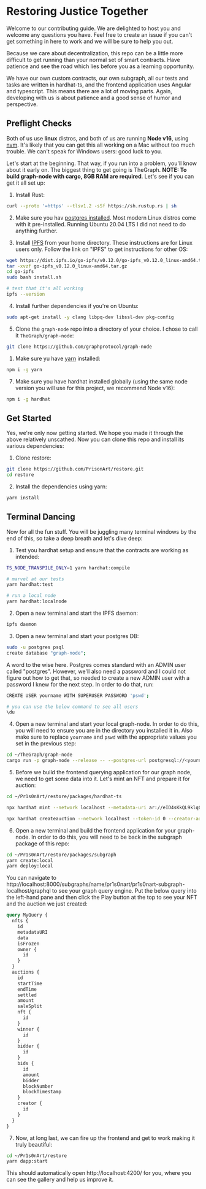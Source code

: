 # Restoring Justice Together

Welcome to our contributing guide. We are delighted to host you and welcome any questions you have. Feel free to create an issue if you can't get something in here to work and we will be sure to help you out.

Because we care about decentralization, this repo can be a little more difficult to get running than your normal set of smart contracts. Have patience and see the road which lies before you as a learning opportunity.

We have our own custom contracts, our own subgraph, all our tests and tasks are written in hardhat-ts, and the frontend application uses Angular and typescript. This means there are a lot of moving parts. Again, developing with us is about patience and a good sense of humor and perspective.

## Preflight Checks

Both of us use **linux** distros, and both of us are running **Node v16**, using [nvm](https://github.com/nvm-sh/nvm). It's likely that you can get this all working on a Mac without too much trouble. We can't speak for Windows users: good luck to you.

Let's start at the beginning. That way, if you run into a problem, you'll know about it early on. The biggest thing to get going is TheGraph. **NOTE: To build graph-node with cargo, 8GB RAM are required**. Let's see if you can get it all set up:

1. Install Rust:

```bash
curl --proto '=https' --tlsv1.2 -sSf https://sh.rustup.rs | sh
```

2. Make sure you hav [postgres installed](https://www.postgresql.org/download/). Most modern Linux distros come with it pre-installed. Running Ubuntu 20.04 LTS I did not need to do anything further.

3. Install [IPFS](https://docs.ipfs.io/install/command-line/#official-distributions) from your home directory. These instructions are for Linux users only. Follow the link on "IPFS" to get instructions for other OS:

```bash
wget https://dist.ipfs.io/go-ipfs/v0.12.0/go-ipfs_v0.12.0_linux-amd64.tar.gz
tar -xvzf go-ipfs_v0.12.0_linux-amd64.tar.gz
cd go-ipfs
sudo bash install.sh

# test that it's all working
ipfs --version

```

4. Install further dependencies if you're on Ubuntu:

```bash
sudo apt-get install -y clang libpq-dev libssl-dev pkg-config
```

5. Clone the `graph-node` repo into a directory of your choice. I chose to call it `TheGraph/graph-node`:

```bash
git clone https://github.com/graphprotocol/graph-node
```

1. Make sure yu have [yarn](https://classic.yarnpkg.com/lang/en/docs/install) installed:

```bash
npm i -g yarn
```

7. Make sure you have hardhat installed globally (using the same node version you will use for this project, we recommend Node v16):

```bash
npm i -g hardhat
```

## Get Started

Yes, we're only now getting started. We hope you made it through the above relatively unscathed. Now you can clone this repo and install its various dependencies:

1. Clone restore:

```bash
git clone https://github.com/PrisonArt/restore.git
cd restore
```

2. Install the dependencies using yarn:

```bash
yarn install
```

## Terminal Dancing

Now for all the fun stuff. You will be juggling many terminal windows by the end of this, so take a deep breath and let's dive deep:

1. Test you hardhat setup and ensure that the contracts are working as intended:

```bash
TS_NODE_TRANSPILE_ONLY=1 yarn hardhat:compile

# marvel at our tests
yarn hardhat:test

# run a local node 
yarn hardhat:localnode
```

2. Open a new terminal and start the IPFS daemon:

```bash
ipfs daemon
```

3. Open a new terminal and start your postgres DB:

```bash
sudo -u postgres psql
create database "graph-node";
```

A word to the wise here. Postgres comes standard with an ADMIN user called "postgres". However, we'll also need a password and I could not figure out how to get that, so needed to create a new ADMIN user with a password I knew for the next step. In order to do that, run:

```bash
CREATE USER yourname WITH SUPERUSER PASSWORD 'pswd';

# you can use the below command to see all users
\du
```

4. Open a new terminal and start your local graph-node. In order to do this, you will need to ensure you are in the directory you installed it in. Also make sure to replace `yourname` and `pswd` with the appropriate values you set in the previous step:

```bash
cd ~/TheGraph/graph-node
cargo run -p graph-node --release -- --postgres-url postgresql://<yourname>:<pswd>@localhost:5432/graph-node --ethereum-rpc localhost:http://127.0.0.1:8545 --ipfs 127.0.0.1:5001
```

5. Before we build the frontend querying application for our graph node, we need to get some data into it. Let's mint an NFT and prepare it for auction:

```bash
cd ~/Pr1s0nArt/restore/packages/hardhat-ts

npx hardhat mint --network localhost --metadata-uri ar://eID4sKkQL9klqC3-0TShafiQgDbzDgMIq1hRBMG13Vs

npx hardhat createauction --network localhost --token-id 0 --creator-addr 0x911753aB62fFd27B78C6db07685DBf0089634eb4 --split 70,20,10
```

6. Open a new terminal and build the frontend application for your graph-node. In order to do this, you will need to be back in the subgraph package of this repo:

```bash
cd ~/Pr1s0nArt/restore/packages/subgraph
yarn create:local
yarn deploy:local
```

You can navigate to http://localhost:8000/subgraphs/name/pr1s0nart/pr1s0nart-subgraph-localhost/graphql to see your graph query engine. Put the below query into the left-hand pane and then click the Play button at the top to see your NFT and the auction we just created:

```graphql
query MyQuery {
  nfts {
    id
    metadataURI
    data
    isFrozen    
    owner {
      id
    }
  }
  auctions {
    id
    startTime
    endTime
    settled    
    amount
    saleSplit    
    nft {
      id
    }
    winner {
      id
    }
    bidder {
      id
    }
    bids {
      id
      amount
      bidder
      blockNumber
      blockTimestamp
    }
    creator {
      id
    }
  }
}
```

7. Now, at long last, we can fire up the frontend and get to work making it truly beautiful:

```bash
cd ~/Pr1s0nArt/restore
yarn dapp:start
```

This should automatically open http://localhost:4200/ for you, where you can see the gallery and help us improve it.